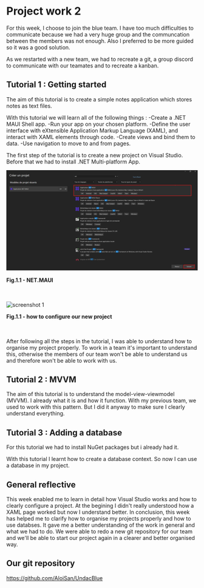 # Project work 2

For this week, I choose to join the blue team. I have too much difficulties to communicate because we had a very huge group and the communcation 
between the members was not enough. 
Also I preferred to be more guided so it was a good solution. 

As we restarted with a new team, we had to recreate a git, a group discord to communicate with our teamates and to recreate a kanban. 

## Tutorial 1 : Getting started

The aim of this tutorial is to create a simple notes application which stores notes as text files.

With this tutorial we will learn all of the following things :
-Create a .NET MAUI Shell app.
-Run your app on your chosen platform.
-Define the user interface with eXtensible Application Markup Language (XAML), and interact with XAML elements through code.
-Create views and bind them to data.
-Use navigation to move to and from pages.

The first step of the tutorial is to create a new project on Visual Studio. 
Before that we had to install  .NET Multi-platform App.

![screenshot 1](images/nouveau_projet.png)
<figcaption><b>Fig.1.1 - NET.MAUI</b></figcaption><br><br>

![screenshot 1](images/configuration.png)
<figcaption><b>Fig.1.1 - how to configure our new project</b></figcaption><br><br>

After following all the steps in the tutorial, I was able to understand how to organise my project properly.
To work in a team it's important to understand this,
otherwise the members of our team won't be able to understand us and therefore won't be able to work with us.


## Tutorial 2 : MVVM

The aim of this tutorial is to understand the model-view-viewmodel (MVVM).
I already what it is and how it function.
With my previous team, we used to work with this pattern.
But I did it anyway to make sure I clearly understand everything.

## Tutorial 3 : Adding a database

For this tutorial we had to install NuGet packages but i already had it.

With this tutorial I learnt how to create a database context.
So now I can use a database in my project.

## General reflective

This week enabled me to learn in detail how Visual Studio works and how to clearly configure a project. 
At the begining I didn't really understood how a XAML page worked but now I understand better. 
In conclusion, this week has helped me to clarify how to organise my projects properly and how to use databses.
It gave me a better understanding of the work in general and what we had to do. 
We were able to redo a new git repository for our team and we'll be able to start our project again 
in a clearer and better organised way.


## Our git repository
https://github.com/AloiSan/UndacBlue